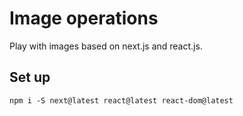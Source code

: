 # Image operations

Play with images based on next.js and react.js.

## Set up
```
npm i -S next@latest react@latest react-dom@latest
```



